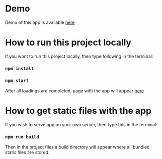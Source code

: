 # Demo
Demo of this app is available [here](https://vorobev-exceedteam.github.io/dad-jokes)

# How to run this project locally

If you want to run this project locally, then type following in the terminal:

### `npm install`

### `npm start`

After all loadings are completed, page with the app will 
appear [here](http://localhost:3000/)

# How to get static files with the app

If you wish to serve app on your own server, then type this in the terminal:

### `npm run build`

Then in the project files a build directory will appear where all bundled static files are stored.
